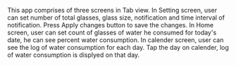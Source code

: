 This app comprises of three screens in Tab view. 
In Setting screen, user can set number of total glasses, glass size, notification and time interval of notification. Press Apply changes button to save the changes.
In Home screen, user can set count of glasses of water he consumed for today's date, he can see percent water consumption.
In calender screen, user can see the log of water consumption for each day. Tap the day on calender, log of water consumption is displyed on that day.
